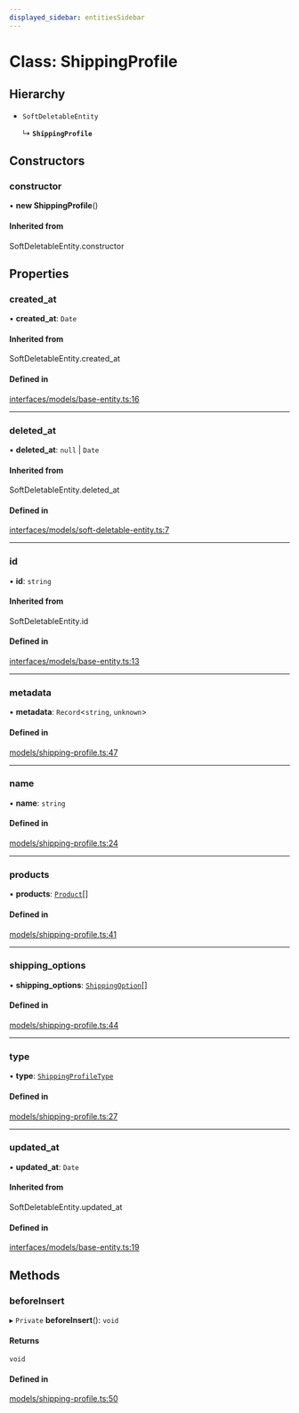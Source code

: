 ```yaml
---
displayed_sidebar: entitiesSidebar
---
```


# Class: ShippingProfile

## Hierarchy

- `SoftDeletableEntity`

  ↳ **`ShippingProfile`**

## Constructors

### constructor

• **new ShippingProfile**()

#### Inherited from

SoftDeletableEntity.constructor

## Properties

### created\_at

• **created\_at**: `Date`

#### Inherited from

SoftDeletableEntity.created\_at

#### Defined in

[interfaces/models/base-entity.ts:16](https://github.com/medusajs/medusa/blob/9dcd62c73/packages/medusa/src/interfaces/models/base-entity.ts#L16)

___

### deleted\_at

• **deleted\_at**: ``null`` \| `Date`

#### Inherited from

SoftDeletableEntity.deleted\_at

#### Defined in

[interfaces/models/soft-deletable-entity.ts:7](https://github.com/medusajs/medusa/blob/9dcd62c73/packages/medusa/src/interfaces/models/soft-deletable-entity.ts#L7)

___

### id

• **id**: `string`

#### Inherited from

SoftDeletableEntity.id

#### Defined in

[interfaces/models/base-entity.ts:13](https://github.com/medusajs/medusa/blob/9dcd62c73/packages/medusa/src/interfaces/models/base-entity.ts#L13)

___

### metadata

• **metadata**: `Record`<`string`, `unknown`\>

#### Defined in

[models/shipping-profile.ts:47](https://github.com/medusajs/medusa/blob/9dcd62c73/packages/medusa/src/models/shipping-profile.ts#L47)

___

### name

• **name**: `string`

#### Defined in

[models/shipping-profile.ts:24](https://github.com/medusajs/medusa/blob/9dcd62c73/packages/medusa/src/models/shipping-profile.ts#L24)

___

### products

• **products**: [`Product`](Product.md)[]

#### Defined in

[models/shipping-profile.ts:41](https://github.com/medusajs/medusa/blob/9dcd62c73/packages/medusa/src/models/shipping-profile.ts#L41)

___

### shipping\_options

• **shipping\_options**: [`ShippingOption`](ShippingOption.md)[]

#### Defined in

[models/shipping-profile.ts:44](https://github.com/medusajs/medusa/blob/9dcd62c73/packages/medusa/src/models/shipping-profile.ts#L44)

___

### type

• **type**: [`ShippingProfileType`](../enums/ShippingProfileType.md)

#### Defined in

[models/shipping-profile.ts:27](https://github.com/medusajs/medusa/blob/9dcd62c73/packages/medusa/src/models/shipping-profile.ts#L27)

___

### updated\_at

• **updated\_at**: `Date`

#### Inherited from

SoftDeletableEntity.updated\_at

#### Defined in

[interfaces/models/base-entity.ts:19](https://github.com/medusajs/medusa/blob/9dcd62c73/packages/medusa/src/interfaces/models/base-entity.ts#L19)

## Methods

### beforeInsert

▸ `Private` **beforeInsert**(): `void`

#### Returns

`void`

#### Defined in

[models/shipping-profile.ts:50](https://github.com/medusajs/medusa/blob/9dcd62c73/packages/medusa/src/models/shipping-profile.ts#L50)
